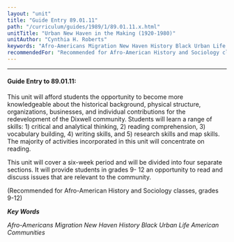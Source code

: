 ```yaml
---
layout: "unit"
title: "Guide Entry 89.01.11"
path: "/curriculum/guides/1989/1/89.01.11.x.html"
unitTitle: "Urban New Haven in the Making (1920-1980)"
unitAuthor: "Cynthia H. Roberts"
keywords: "Afro-Americans Migration New Haven History Black Urban Life American Communities"
recommendedFor: "Recommended for Afro-American History and Sociology classes, grades 9-12"
---
```

<body>
<hr/>
<h4>
Guide Entry to 89.01.11:
</h4>
This unit will afford students the opportunity to become more knowledgeable about the historical background, physical structure, organizations, businesses, and individual contributions for the redevelopment of the Dixwell community. Students will learn a range of skills: 1) critical and analytical thinking, 2) reading comprehension, 3) vocabulary building, 4) writing skills, and 5) research skills and map skills. The majority of activities incorporated in this unit will concentrate on reading.
<p>
This unit will cover a six-week period and will be divided into four separate sections. It will provide students in grades 9- 12 an opportunity to read and discuss issues that are relevant to the community.
</p>
<p>
(Recommended for Afro-American History and Sociology classes, grades 9-12)
</p>
<p>
<b>
<i>
Key Words
</i>
</b>
<br/>
</p>
<p>
<i>
Afro-Americans Migration New Haven History Black Urban Life American Communities
</i>
</p>
</body>